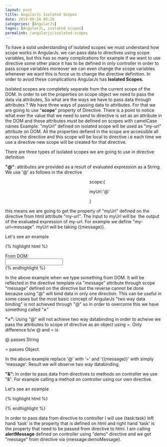 ```yaml
---
layout: post
title: AngularJs Isolated Scopes
date: 2014-06-24 00:28
categories: [AngularJs]
tages: [AngularJs, isolated scopes]
permalink: /angularjs/isolated-scopes
---
```


To have a solid understanding of isolated scopes we must understand how scope works in AngularJs. we can pass data to directives using scope variables, but this has so many compilcations for example if we want to use directive some other place it has to be defined in only controller in order to pass scope variables moreover we can even change the scope variables whenever we want this is force us to change the directive definition. In order to aviod these complications AngularJs has <strong>Isolated Scopes.</strong>

Isolated scopes are completely separate from the current scope of the DOM. In order to set the properties on scope object we need to pass the data via attributes, So what are the ways we have to pass data through attributes ? We have three ways of passing data to attributes. For that we are going to use "<strong>scope</strong>" property of Directive. There is a point to notice what ever the value that we need to send to directive is set as an attribute in the DOM and these attributes must be defined on scopes with camelCase names Example: "myUrl" defined on isolated scope will be used as "my-url" attribute on DOM. All the properties defiend in the scope are accessible all across the directive and this scope will be local to directive i.e each time we use a directive new scope will be created for that directive.

<!--more-->

There are three types of isolated scopes we are going to use in directive definition

<strong>"@"</strong>: attributes are provided as a result of evaluated expression as a String. We use '@' as follows in the directive
<p style="padding-left:270px;">scope:{</p>
<p style="padding-left:270px;">myUrl:'@'</p>
<p style="padding-left:270px;">}</p>
this means we are going to get the property of "myUrl" defined on the directive from html attribute "my-url". The input to myUrl will be  the output of the evaluated expression of my-url. For example we define "my-url=message". myUrl will be taking {{message}}.

Let's see an example

{% highlight html %}
<html>
<head lang="en">
    <meta charset="UTF-8">
    <title></title>
    <script src="../05-Routing/lib/angular.js"></script>
    <script>
        var app = angular.module("app", []);
        app.controller("MyController", function($scope){
            $scope.message="from scope";
        });
        app.directive("attrScope", function(){
            return {
                template:'<div>{{message}}</div>'

                // this is similar to what we done in scope property below, but we used link function
                /*,link:function(scope, element, attrs){
                 scope.message=attrs.message;
                 }*/

                // this will create a variable called 'message' in scope
                // and read attribute called scope form html and evaluate it as String

                ,scope:{
                    message:'@'
                }
            }
        });
    </script>
</head>
<body  ng-app="app">
<div ng-controller="MyController">
    <input type="text" ng-model="message"/>
    <div attr-scope message="{{message}}"></div>
</div>
</body>
</html>
{% endhighlight %}


In the above example evaluated expression result "{{message}}" is passed as a String to directive and it can be made availabe on scope as explained above. The output will be whatever we type in the input field will be displayed through our directive. This is a one way binding i.e only message from HTML will be mapped to Directive and the same message property from directive cannot be mapped back to HTML because we are not passing any object through our attribute it is just a string. If not understood see the example below

{% highlight html %}
<html>
<head lang="en">
    <meta charset="UTF-8">
    <title></title>
    <script src="../05-Routing/lib/angular.js"></script>
    <script>
        var app = angular.module("app", []);
        app.controller("MyController", function($scope){
            $scope.message="from scope";
        });
        app.directive("attrScope", function(){
            return {
                template:'<div>' +
                        'From Directive:' +
                        '<br/>' +
                        '<input type="text" ng-model="message"/></div>'
                ,scope:{
                    message:'@'
                }
            }
        });
    </script>
</head>
<body  ng-app="app">
<div ng-controller="MyController">
    From DOM:<br/>
    <input type="text" ng-model="message"/><br/>
    <div attr-scope message="{{message}}"></div>
</div>
</body>
</html>
{% endhighlight %}

In the above example when we type something from DOM. It will be reflected in the directive template via "message" attribute through scope "message" defined on the directive but the reverse cannot be done because using "@" will bind data in only one direction. This can be useful in some cases but the most basic concept of AngularJs "two way data binding" is not achieved through "@" so in order to overcome this we have something called "<b>=</b>"

<strong>"=": </strong>Using "@" will not achieve two way databinding in order to acheive we pass the attributes to scope of directive as an object using =. Only difference b/w @ and = is

@ passes String

= passes Object.

In the above example replace '@' with '=' and '{{message}}' with simply 'message'. Result we will observe two way databinding.

<strong>"&amp;": </strong>In order to pass data from directives to methods on controller we use "&amp;". For example calling a method on controller using our own directive.

Let's see an example

{% highlight html %}
<html>
<head lang="en">
    <meta charset="UTF-8">
    <title></title>
    <script src="../05-Routing/lib/angular.js"></script>
    <script>
        var app = angular.module("app", []);
        app.controller("MyController", function($scope){
            $scope.alertMessage = function(message){
                alert(message);
            }
        });
        app.directive("attrScope", function(){
            return {
                template:'<div> ' +
                        '<input type="text" ng-model="demoMessage"/>' +
                        '<input type="button" ng-click="demo({message:demoMessage})">Click Me</input>' +
                        '</div>'
                ,scope:{
                    demo:'&amp;'
                }
            }
        });
    </script>
</head>
<body  ng-app="app">
<div ng-controller="MyController">
    <div attr-scope demo="alertMessage(message)"></div>
</div>
</body>
</html>
{% endhighlight %}

In order to pass data from directive to controller I will use {task:task} left hand 'task' is the property that is defined on html and right hand 'task' is the property that need to be passed from directive to html. I am calling <strong>alertMessage</strong> defined on controller using "demo" directive and we get "message" from directive via {message:demoMessage}.
